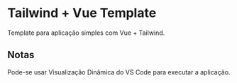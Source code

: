 # Tailwind + Vue Template

Template para aplicação simples com Vue + Tailwind.

## Notas

Pode-se usar Visualização Dinâmica do VS Code para executar a aplicação.